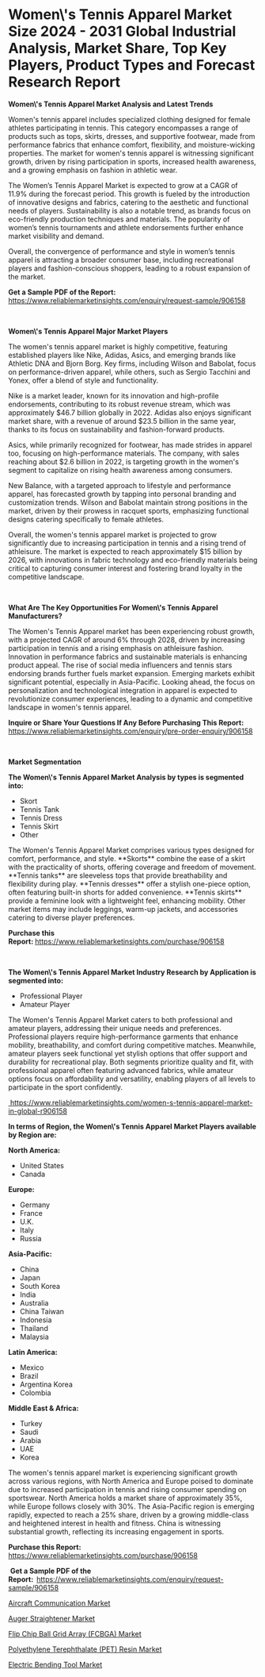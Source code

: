 <p><h1>Women\'s Tennis Apparel Market Size 2024 - 2031 Global Industrial Analysis, Market Share, Top Key Players, Product Types and Forecast Research Report</h1></p><p><strong>Women\'s Tennis Apparel Market Analysis and Latest Trends</strong></p>
<p><p>Women's tennis apparel includes specialized clothing designed for female athletes participating in tennis. This category encompasses a range of products such as tops, skirts, dresses, and supportive footwear, made from performance fabrics that enhance comfort, flexibility, and moisture-wicking properties. The market for women's tennis apparel is witnessing significant growth, driven by rising participation in sports, increased health awareness, and a growing emphasis on fashion in athletic wear.</p><p>The Women’s Tennis Apparel Market is expected to grow at a CAGR of 11.9% during the forecast period. This growth is fueled by the introduction of innovative designs and fabrics, catering to the aesthetic and functional needs of players. Sustainability is also a notable trend, as brands focus on eco-friendly production techniques and materials. The popularity of women’s tennis tournaments and athlete endorsements further enhance market visibility and demand. </p><p>Overall, the convergence of performance and style in women’s tennis apparel is attracting a broader consumer base, including recreational players and fashion-conscious shoppers, leading to a robust expansion of the market.</p></p>
<p><strong>Get a Sample PDF of the Report:&nbsp;</strong> <a href="https://www.reliablemarketinsights.com/enquiry/request-sample/906158?utm_campaign=1288&utm_medium=2&utm_source=Github&utm_content=ia&utm_term=11102024&utm_id=womens-tennis-apparel">https://www.reliablemarketinsights.com/enquiry/request-sample/906158</a></p>
<p>&nbsp;</p>
<p><strong>Women\'s Tennis Apparel Major Market Players</strong></p>
<p><p>The women's tennis apparel market is highly competitive, featuring established players like Nike, Adidas, Asics, and emerging brands like Athletic DNA and Bjorn Borg. Key firms, including Wilson and Babolat, focus on performance-driven apparel, while others, such as Sergio Tacchini and Yonex, offer a blend of style and functionality.</p><p>Nike is a market leader, known for its innovation and high-profile endorsements, contributing to its robust revenue stream, which was approximately $46.7 billion globally in 2022. Adidas also enjoys significant market share, with a revenue of around $23.5 billion in the same year, thanks to its focus on sustainability and fashion-forward products.</p><p>Asics, while primarily recognized for footwear, has made strides in apparel too, focusing on high-performance materials. The company, with sales reaching about $2.6 billion in 2022, is targeting growth in the women's segment to capitalize on rising health awareness among consumers.</p><p>New Balance, with a targeted approach to lifestyle and performance apparel, has forecasted growth by tapping into personal branding and customization trends. Wilson and Babolat maintain strong positions in the market, driven by their prowess in racquet sports, emphasizing functional designs catering specifically to female athletes.</p><p>Overall, the women's tennis apparel market is projected to grow significantly due to increasing participation in tennis and a rising trend of athleisure. The market is expected to reach approximately $15 billion by 2026, with innovations in fabric technology and eco-friendly materials being critical to capturing consumer interest and fostering brand loyalty in the competitive landscape.</p></p>
<p>&nbsp;</p>
<p><strong>What Are The Key Opportunities For Women\'s Tennis Apparel Manufacturers?</strong></p>
<p><p>The Women's Tennis Apparel market has been experiencing robust growth, with a projected CAGR of around 6% through 2028, driven by increasing participation in tennis and a rising emphasis on athleisure fashion. Innovation in performance fabrics and sustainable materials is enhancing product appeal. The rise of social media influencers and tennis stars endorsing brands further fuels market expansion. Emerging markets exhibit significant potential, especially in Asia-Pacific. Looking ahead, the focus on personalization and technological integration in apparel is expected to revolutionize consumer experiences, leading to a dynamic and competitive landscape in women's tennis apparel.</p></p>
<p><strong>Inquire or Share Your Questions If Any Before Purchasing This Report:</strong> <a href="https://www.reliablemarketinsights.com/enquiry/pre-order-enquiry/906158?utm_campaign=1288&utm_medium=2&utm_source=Github&utm_content=ia&utm_term=11102024&utm_id=womens-tennis-apparel">https://www.reliablemarketinsights.com/enquiry/pre-order-enquiry/906158</a></p>
<p>&nbsp;</p>
<p><strong>Market Segmentation</strong></p>
<p><strong>The Women\'s Tennis Apparel Market Analysis by types is segmented into:</strong></p>
<p><ul><li>Skort</li><li>Tennis Tank</li><li>Tennis Dress</li><li>Tennis Skirt</li><li>Other</li></ul></p>
<p><p>The Women's Tennis Apparel Market comprises various types designed for comfort, performance, and style. **Skorts** combine the ease of a skirt with the practicality of shorts, offering coverage and freedom of movement. **Tennis tanks** are sleeveless tops that provide breathability and flexibility during play. **Tennis dresses** offer a stylish one-piece option, often featuring built-in shorts for added convenience. **Tennis skirts** provide a feminine look with a lightweight feel, enhancing mobility. Other market items may include leggings, warm-up jackets, and accessories catering to diverse player preferences.</p></p>
<p><strong>Purchase this Report:&nbsp;</strong><a href="https://www.reliablemarketinsights.com/purchase/906158?utm_campaign=1288&utm_medium=2&utm_source=Github&utm_content=ia&utm_term=11102024&utm_id=womens-tennis-apparel">https://www.reliablemarketinsights.com/purchase/906158</a></p>
<p>&nbsp;</p>
<p><strong>The Women\'s Tennis Apparel Market Industry Research by Application is segmented into:</strong></p>
<p><ul><li>Professional Player</li><li>Amateur Player</li></ul></p>
<p><p>The Women's Tennis Apparel Market caters to both professional and amateur players, addressing their unique needs and preferences. Professional players require high-performance garments that enhance mobility, breathability, and comfort during competitive matches. Meanwhile, amateur players seek functional yet stylish options that offer support and durability for recreational play. Both segments prioritize quality and fit, with professional apparel often featuring advanced fabrics, while amateur options focus on affordability and versatility, enabling players of all levels to participate in the sport confidently.</p></p>
<p><a href="https://www.reliablemarketinsights.com/women-s-tennis-apparel-market-in-global-r906158?utm_campaign=1288&utm_medium=2&utm_source=Github&utm_content=ia&utm_term=11102024&utm_id=womens-tennis-apparel">&nbsp;https://www.reliablemarketinsights.com/women-s-tennis-apparel-market-in-global-r906158</a></p>
<p><strong>In terms of Region, the Women\'s Tennis Apparel Market Players available by Region are:</strong></p>
<p>
    <p> <strong> North America: </strong>
        <ul>
            <li>United States</li>
            <li>Canada</li>
        </ul>
        </p> 
    <p> <strong> Europe: </strong>
        <ul>
            <li>Germany</li>
            <li>France</li>
            <li>U.K.</li>
            <li>Italy</li>
            <li>Russia</li>
        </ul>
        </p> 
    <p> <strong> Asia-Pacific: </strong>
        <ul>
            <li>China</li>
            <li>Japan</li>
            <li>South Korea</li>
            <li>India</li>
            <li>Australia</li>
            <li>China Taiwan</li>
            <li>Indonesia</li>
            <li>Thailand</li>
            <li>Malaysia</li>
        </ul>
        </p> 
    <p> <strong> Latin America: </strong>
        <ul>
            <li>Mexico</li>
            <li>Brazil</li>
            <li>Argentina Korea</li>
            <li>Colombia</li>
        </ul>
        </p> 
    <p> <strong> Middle East & Africa: </strong>
        <ul>
            <li>Turkey</li>
            <li>Saudi</li>
            <li>Arabia</li>
            <li>UAE</li>
            <li>Korea</li>
        </ul>
    </p>
    </p>
<p><p>The women's tennis apparel market is experiencing significant growth across various regions, with North America and Europe poised to dominate due to increased participation in tennis and rising consumer spending on sportswear. North America holds a market share of approximately 35%, while Europe follows closely with 30%. The Asia-Pacific region is emerging rapidly, expected to reach a 25% share, driven by a growing middle-class and heightened interest in health and fitness. China is witnessing substantial growth, reflecting its increasing engagement in sports.</p></p>
<p><strong>Purchase this Report: </strong><a href="https://www.reliablemarketinsights.com/purchase/906158?utm_campaign=1288&utm_medium=2&utm_source=Github&utm_content=ia&utm_term=11102024&utm_id=womens-tennis-apparel">https://www.reliablemarketinsights.com/purchase/906158</a></p>
<p>&nbsp;<strong>Get a Sample PDF of the Report:&nbsp;&nbsp;</strong><a href="https://www.reliablemarketinsights.com/enquiry/request-sample/906158?utm_campaign=1288&utm_medium=2&utm_source=Github&utm_content=ia&utm_term=11102024&utm_id=womens-tennis-apparel">https://www.reliablemarketinsights.com/enquiry/request-sample/906158</a></p>
<p><strong></strong></p>
<p><p><a href="https://issuu.com/reportprime-2/docs/aircraft-communication-market-size-_fcef9716f6da8d?utm_campaign=1288&utm_medium=2&utm_source=Github&utm_content=ia&utm_term=11102024&utm_id=womens-tennis-apparel">Aircraft Communication Market</a></p><p><a href="https://www.linkedin.com/pulse/decoding-auger-straightener-industry-dynamics-strategic-imperatives-v9wee?utm_campaign=1288&utm_medium=2&utm_source=Github&utm_content=ia&utm_term=11102024&utm_id=womens-tennis-apparel">Auger Straightener Market</a></p><p><a href="https://www.linkedin.com/pulse/investing-flip-chip-ball-grid-array-fcbga-market-trends-ltn0c?utm_campaign=1288&utm_medium=2&utm_source=Github&utm_content=ia&utm_term=11102024&utm_id=womens-tennis-apparel">Flip Chip Ball Grid Array (FCBGA) Market</a></p><p><a href="https://www.linkedin.com/pulse/global-polyethylene-terephthalate-pet-resin-industry-research-d8ykc?utm_campaign=1288&utm_medium=2&utm_source=Github&utm_content=ia&utm_term=11102024&utm_id=womens-tennis-apparel">Polyethylene Terephthalate (PET) Resin Market</a></p><p><a href="https://www.linkedin.com/pulse/emerging-trends-electric-bending-tool-market-detailed-overview-w1h3e?utm_campaign=1288&utm_medium=2&utm_source=Github&utm_content=ia&utm_term=11102024&utm_id=womens-tennis-apparel">Electric Bending Tool Market</a></p></p>